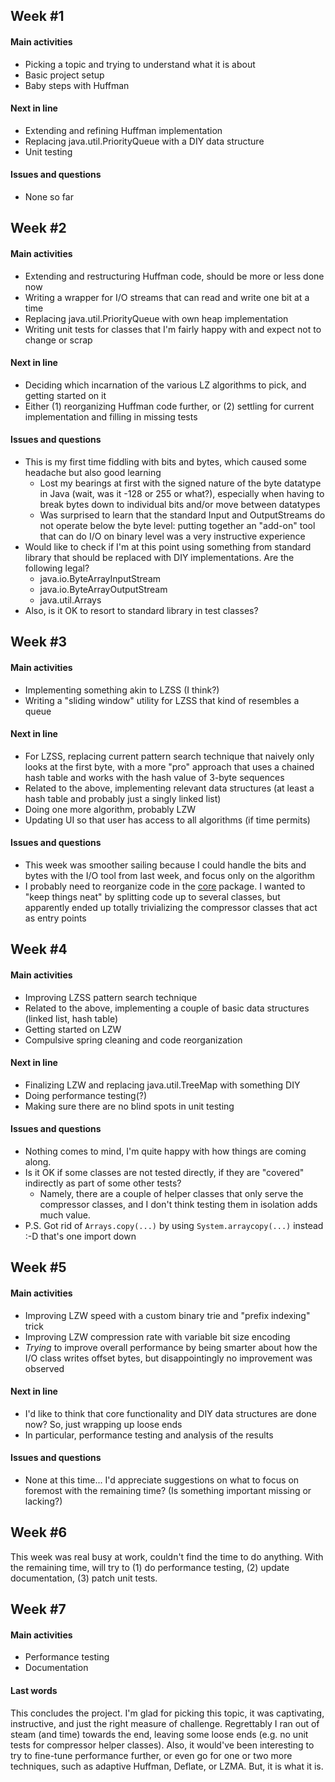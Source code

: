 ## Week #1

#### Main activities

- Picking a topic and trying to understand what it is about
- Basic project setup
- Baby steps with Huffman

#### Next in line

- Extending and refining Huffman implementation
- Replacing java.util.PriorityQueue with a DIY data structure
- Unit testing

#### Issues and questions

- None so far

## Week #2

#### Main activities

- Extending and restructuring Huffman code, should be more or less done now
- Writing a wrapper for I/O streams that can read and write one bit at a time
- Replacing java.util.PriorityQueue with own heap implementation
- Writing unit tests for classes that I'm fairly happy with and expect not to
  change or scrap

#### Next in line

- Deciding which incarnation of the various LZ algorithms to pick, and getting
  started on it
- Either (1) reorganizing Huffman code further, or (2) settling for current
  implementation and filling in missing tests

#### Issues and questions

- This is my first time fiddling with bits and bytes, which caused some headache
  but also good learning
  - Lost my bearings at first with the signed nature of the byte datatype in
    Java (wait, was it -128 or 255 or what?), especially when having to break
    bytes down to individual bits and/or move between datatypes
  - Was surprised to learn that the standard Input and OutputStreams do not
    operate below the byte level: putting together an "add-on" tool that can do
    I/O on binary level was a very instructive experience
- Would like to check if I'm at this point using something from standard library
  that should be replaced with DIY implementations. Are the following legal?
  - java.io.ByteArrayInputStream
  - java.io.ByteArrayOutputStream
  - java.util.Arrays
- Also, is it OK to resort to standard library in test classes?

## Week #3

#### Main activities

- Implementing something akin to LZSS (I think?)
- Writing a "sliding window" utility for LZSS that kind of resembles a queue

#### Next in line

- For LZSS, replacing current pattern search technique that naively only looks
  at the first byte, with a more "pro" approach that uses a chained hash table
  and works with the hash value of 3-byte sequences
- Related to the above, implementing relevant data structures (at least a hash
  table and probably just a singly linked list)
- Doing one more algorithm, probably LZW
- Updating UI so that user has access to all algorithms (if time permits)

#### Issues and questions

- This week was smoother sailing because I could handle the bits and bytes with
  the I/O tool from last week, and focus only on the algorithm
- I probably need to reorganize code in the [core](https://github.com/jrnn/wackpackr/tree/master/src/main/java/wackpackr/core)
  package. I wanted to "keep things neat" by splitting code up to several
  classes, but apparently ended up totally trivializing the compressor classes
  that act as entry points

## Week #4

#### Main activities

- Improving LZSS pattern search technique
- Related to the above, implementing a couple of basic data structures (linked
  list, hash table)
- Getting started on LZW
- Compulsive spring cleaning and code reorganization

#### Next in line

- Finalizing LZW and replacing java.util.TreeMap with something DIY
- Doing performance testing(?)
- Making sure there are no blind spots in unit testing

#### Issues and questions

- Nothing comes to mind, I'm quite happy with how things are coming along.
- Is it OK if some classes are not tested directly, if they are "covered"
  indirectly as part of some other tests?
  - Namely, there are a couple of helper classes that only serve the compressor
    classes, and I don't think testing them in isolation adds much value.
- P.S. Got rid of `Arrays.copy(...)` by using `System.arraycopy(...)` instead
  :-D that's one import down

## Week #5

#### Main activities

- Improving LZW speed with a custom binary trie and "prefix indexing" trick
- Improving LZW compression rate with variable bit size encoding
- *Trying* to improve overall performance by being smarter about how the I/O
  class writes offset bytes, but disappointingly no improvement was observed

#### Next in line

- I'd like to think that core functionality and DIY data structures are done
  now? So, just wrapping up loose ends
- In particular, performance testing and analysis of the results

#### Issues and questions

- None at this time... I'd appreciate suggestions on what to focus on foremost
  with the remaining time? (Is something important missing or lacking?)

## Week #6

This week was real busy at work, couldn't find the time to do anything. With the
remaining time, will try to (1) do performance testing, (2) update documentation,
(3) patch unit tests.

## Week #7

#### Main activities

- Performance testing
- Documentation

#### Last words

This concludes the project. I'm glad for picking this topic, it was captivating,
instructive, and just the right measure of challenge. Regrettably I ran out of
steam (and time) towards the end, leaving some loose ends (e.g. no unit tests
for compressor helper classes). Also, it would've been interesting to try to
fine-tune performance further, or even go for one or two more techniques, such
as adaptive Huffman, Deflate, or LZMA. But, it is what it is.
